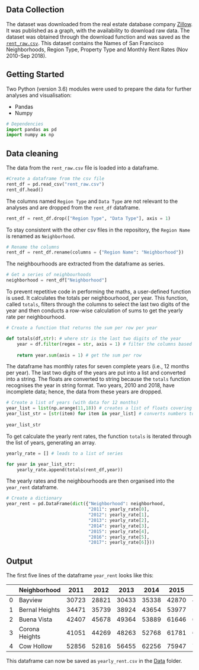 ## Data Collection

The dataset was downloaded from the real estate database company [Zillow](https://www.zillow.com/san-francisco-ca/home-values/). It was published as a graph, with the availability to download raw data. The dataset was obtained through the download function and was saved as the [`rent_raw.csv`](https://github.com/rochiecuevas/shared_accommodations/blob/master/Rent%20Data/rent_raw.csv). This dataset contains the Names of San Francisco Neighborhoods, Region Type, Property Type and Monthly Rent Rates (Nov 2010-Sep 2018).

## Getting Started

Two Python (version 3.6) modules were used to prepare the data for further analyses and visualisation:
- Pandas
- Numpy

```python
# Dependencies
import pandas as pd
import numpy as np
```

## Data cleaning

The data from the `rent_raw.csv` file is loaded into a dataframe.

```python
#Create a dataframe from the csv file
rent_df = pd.read_csv("rent_raw.csv")
rent_df.head()
```

The columns named `Region Type` and `Data Type` are not relevant to the analyses and are dropped from the `rent_df` dataframe.

```python
rent_df = rent_df.drop(["Region Type", "Data Type"], axis = 1)
```

To stay consistent with the other csv files in the repository, the `Region Name` is renamed as `Neighborhood`.

```python
# Rename the columns
rent_df = rent_df.rename(columns = {"Region Name": "Neighborhood"})
```

The neighbourhoods are extracted from the dataframe as series.

```python
# Get a series of neighbourhoods
neighborhood = rent_df["Neighborhood"]
```

To prevent repetitive code in performing the maths, a user-defined function is used. It calculates the totals per neighbourhood, per year. This function, called `totals`, filters through the columns to select the last two digits of the year and then conducts a row-wise calculation of sums to get the yearly rate per neighbourhood.

```python
# Create a function that returns the sum per row per year

def totals(df,str): # where str is the last two digits of the year
    year = df.filter(regex = str, axis = 1) # filter the columns based on the str
    
    return year.sum(axis = 1) # get the sum per row
```

The dataframe has monthly rates for seven complete years (i.e., 12 months per year). The last two digits of the years are put into a list and converted into a string. The floats are converted to string because the `totals` function recognises the year in string format. Two years, 2010 and 2018, have incomplete data; hence, the data from these years are dropped. 

```python
# Create a list of years (with data for 12 months)
year_list = list(np.arange(11,18)) # creates a list of floats covering the year range of rent_df
year_list_str = [str(item) for item in year_list] # converts numbers to string
    
year_list_str
```

To get calculate the yearly rent rates, the function `totals` is iterated through the list of years, generating an array.

```python
yearly_rate = [] # leads to a list of series

for year in year_list_str:
    yearly_rate.append(totals(rent_df,year))
```

The yearly rates and the neighbourhoods are then organised into the `year_rent` dataframe.

```python
# Create a dictionary
year_rent = pd.DataFrame(dict({"Neighborhood": neighborhood,
                               "2011": yearly_rate[0],
                               "2012": yearly_rate[1],
                               "2013": yearly_rate[2],
                               "2014": yearly_rate[3],
                               "2015": yearly_rate[4],
                               "2016": yearly_rate[5],
                               "2017": yearly_rate[6]}))
```

## Output
The first five lines of the dataframe `year_rent` looks like this:

||Neighborhood|2011|2012|2013|2014|2015|2016|2017|
|---|---|---|---|---|---|---|---|---|
|0|Bayview|30723|28821|30433|35338|42870|45681|45747|
|1|Bernal Heights|34471|35739|38924|43654|53977|54833|53741|
|2|Buena Vista|42407|45678|49364|53889|61646|65690|61917|
|3|Corona Heights|41051|44269|48263|52768|61781|64072|59849|
|4|Cow Hollow|52856|52816|56455|62256|75947|78557|71952|

This dataframe can now be saved as `yearly_rent.csv` in the [Data](https://github.com/rochiecuevas/shared_accommodations/tree/master/Data) folder.